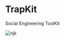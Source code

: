 # TrapKit
Social Engineering ToolKit

![njk](https://user-images.githubusercontent.com/131323082/233268258-cfa53cb6-bae6-4adf-8481-204c64780f87.jpg)


